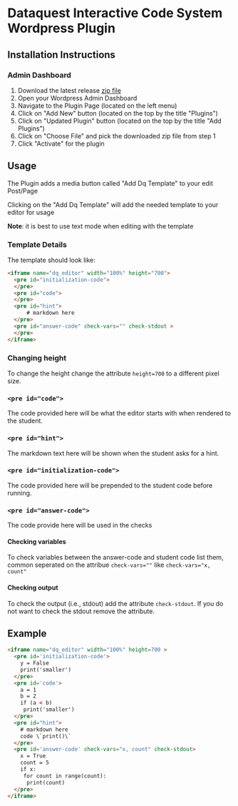 # Dataquest Interactive Code System Wordpress Plugin

## Installation Instructions

### Admin Dashboard

1) Download the latest release [zip file](../../releases/latest)
2) Open your Wordpress Admin Dashboard
3) Navigate to the Plugin Page (located on the left menu)
4) Click on "Add New" button (located on the top by the title "Plugins")
5) Click on "Updated Plugin" button (located on the top by the title "Add Plugins")
6) Click on "Choose File" and pick the downloaded zip file from step 1
7) Click "Activate" for the plugin

## Usage

The Plugin adds a media button called "Add Dq Template" to your edit Post/Page

Clicking on the "Add Dq Template" will add the needed template to your editor for usage

**Note**: it is best to use text mode when editing with the template

### Template Details

The template should look like:

``` html
<iframe name="dq_editor" width="100%" height="700">
  <pre id="initialization-code">
  </pre>
  <pre id="code">
  </pre>
  <pre id="hint">
      # markdown here
  </pre>
  <pre id="answer-code" check-vars="" check-stdout >
  </pre>
</iframe>
``` 

### Changing height
To change the height change the attribute `height=700` to a different pixel size.

### `<pre id="code">`
The code provided here will be what the editor starts with when rendered to the student.

### `<pre id="hint">`
The markdown text here will be shown when the student asks for a hint.

### `<pre id="initialization-code">`
The code provided here will be prepended to the student code before running.

### `<pre id="answer-code">`
The code provide here will be used in the checks

#### Checking variables
To check variables between the answer-code and student code list them, common seperated on the attribue `check-vars=""` like `check-vars="x, count"`

#### Checking output
To check the output (i.e., stdout) add the attribute `check-stdout`. If you do not want to check the stdout remove the attribute.

## Example

```html
<iframe name="dq_editor" width="100%" height=700 >
  <pre id='initialization-code'>
    y = False
    print('smaller')
  </pre>
  <pre id='code'>
    a = 1
    b = 2
    if (a < b)
     print('smaller')
  </pre>
  <pre id="hint">
    # markdown here
    code \`print()\`
  </pre>
  <pre id='answer-code' check-vars="x, count" check-stdout>
    x = True
    count = 5
    if x:
     for count in range(count):
      print(count)
  </pre>
</iframe>
```
